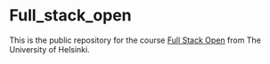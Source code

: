 # Full_stack_open

This is the public repository for the course [Full Stack Open](https://fullstackopen.com/en/) from The University of Helsinki.